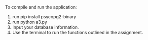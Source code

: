 To compile and run the application:

1. run pip install psycopg2-binary
2. run python a3.py
3. Input your database information.
4. Use the terminal to run the functions outlined in the assignment.
